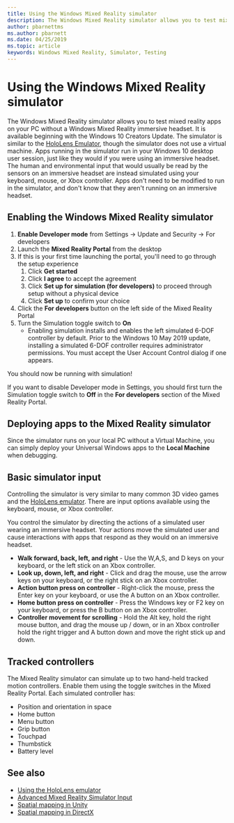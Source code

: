 ```yaml
---
title: Using the Windows Mixed Reality simulator
description: The Windows Mixed Reality simulator allows you to test mixed reality apps on your PC without a Windows Mixed Reality immersive headset.
author: pbarnettms
ms.author: pbarnett
ms.date: 04/25/2019
ms.topic: article
keywords: Windows Mixed Reality, Simulator, Testing
---
```




# Using the Windows Mixed Reality simulator

The Windows Mixed Reality simulator allows you to test mixed reality apps on your PC without a Windows Mixed Reality immersive headset. It is available beginning with the Windows 10 Creators Update. The simulator is similar to the [HoloLens Emulator](using-the-hololens-emulator.md), though the simulator does not use a virtual machine. Apps running in the simulator run in your Windows 10 desktop user session, just like they would if you were using an immersive headset. The human and environmental input that would usually be read by the sensors on an immersive headset are instead simulated using your keyboard, mouse, or Xbox controller. Apps don't need to be modified to run in the simulator, and don't know that they aren't running on an immersive headset.

## Enabling the Windows Mixed Reality simulator

1. **Enable Developer mode** from Settings -> Update and Security -> For developers
2. Launch the **Mixed Reality Portal** from the desktop
3. If this is your first time launching the portal, you'll need to go through the setup experience
   1. Click **Get started**
   2. Click **I agree** to accept the agreement
   3. Click **Set up for simulation (for developers)** to proceed through setup without a physical device
   4. Click **Set up** to confirm your choice
4. Click the **For developers** button on the left side of the Mixed Reality Portal
5. Turn the Simulation toggle switch to **On**
   * Enabling simulation installs and enables the left simulated 6-DOF controller by default.  Prior to the Windows 10 May 2019 update, installing a simulated 6-DOF controller requires administrator permissions.  You must accept the User Account Control dialog if one appears.

You should now be running with simulation!

If you want to disable Developer mode in Settings, you should first turn the Simulation toggle switch to **Off** in the **For developers** section of the Mixed Reality Portal.

## Deploying apps to the Mixed Reality simulator

Since the simulator runs on your local PC without a Virtual Machine, you can simply deploy your Universal Windows apps to the **Local Machine** when debugging.

## Basic simulator input

Controlling the simulator is very similar to many common 3D video games and the [HoloLens emulator](using-the-hololens-emulator.md). There are input options available using the keyboard, mouse, or Xbox controller.

You control the simulator by directing the actions of a simulated user wearing an immersive headset. Your actions move the simulated user and cause interactions with apps that respond as they would on an immersive headset.
* **Walk forward, back, left, and right** - Use the W,A,S, and D keys on your keyboard, or the left stick on an Xbox controller.
* **Look up, down, left, and right** - Click and drag the mouse, use the arrow keys on your keyboard, or the right stick on an Xbox controller.
* **Action button press on controller** - Right-click the mouse, press the Enter key on your keyboard, or use the A button on an Xbox controller.
* **Home button press on controller** - Press the Windows key or F2 key on your keyboard, or press the B button on an Xbox controller.
* **Controller movement for scrolling** - Hold the Alt key, hold the right mouse button, and drag the mouse up / down, or in an Xbox controller hold the right trigger and A button down and move the right stick up and down.

## Tracked controllers

The Mixed Reality simulator can simulate up to two hand-held tracked motion controllers. Enable them using the toggle switches in the Mixed Reality Portal. Each simulated controller has:
* Position and orientation in space
* Home button
* Menu button
* Grip button
* Touchpad
* Thumbstick
* Battery level

## See also
* [Using the HoloLens emulator](using-the-hololens-emulator.md)
* [Advanced Mixed Reality Simulator Input](advanced-hololens-emulator-and-mixed-reality-simulator-input.md)
* [Spatial mapping in Unity](../unity/spatial-mapping-in-unity.md)
* [Spatial mapping in DirectX](../native/spatial-mapping-in-directx.md)
